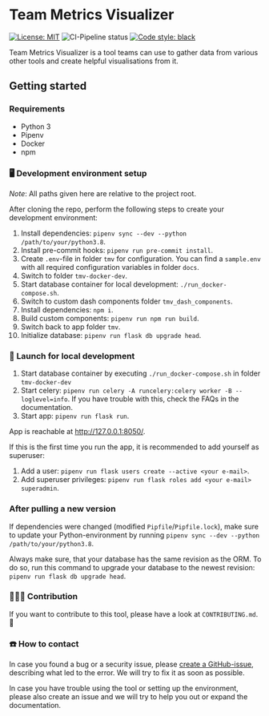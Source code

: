 # Team Metrics Visualizer

[![License: MIT](https://img.shields.io/badge/License-MIT-yellow.svg)](https://opensource.org/licenses/MIT)
![CI-Pipeline status](https://github.com/tri-ad/team-metrics-visualizer/workflows/Continuous%20Integration/badge.svg?branch=master)
[![Code style: black](https://img.shields.io/badge/code%20style-black-000000.svg)](https://github.com/psf/black)

Team Metrics Visualizer is a tool teams can use to gather data from various other tools and create helpful visualisations from it.

## Getting started

### Requirements

* Python 3
* Pipenv
* Docker
* npm

### 🖥 Development environment setup

_Note_: All paths given here are relative to the project root.

After cloning the repo, perform the following steps to create your development environment:

1. Install dependencies: ``pipenv sync --dev --python /path/to/your/python3.8``.
1. Install pre-commit hooks: ``pipenv run pre-commit install``.
1. Create ``.env``-file in folder ``tmv`` for configuration. You can find a ``sample.env`` with all required configuration variables in folder `docs`.
1. Switch to folder ``tmv-docker-dev``.
1. Start database container for local development: ``./run_docker-compose.sh``.
1. Switch to custom dash components folder ``tmv_dash_components``.
1. Install dependencies: ``npm i``.
1. Build custom components: ``pipenv run npm run build``.
1. Switch back to app folder ``tmv``.
1. Initialize database: ``pipenv run flask db upgrade head``.

### 🚀 Launch for local development

1. Start database container by executing ``./run_docker-compose.sh`` in folder ``tmv-docker-dev``
1. Start celery: ``pipenv run celery -A runcelery:celery worker -B --loglevel=info``. If you have trouble with this, check the FAQs in the documentation.
1. Start app: ``pipenv run flask run``.

App is reachable at <http://127.0.0.1:8050/>.

If this is the first time you run the app, it is recommended to add yourself as superuser:

1. Add a user: ``pipenv run flask users create --active <your e-mail>``.
1. Add superuser privileges: ``pipenv run flask roles add <your e-mail> superadmin``.

### After pulling a new version

If dependencies were changed (modified `Pipfile`/`Pipfile.lock`), make sure to update
your Python-environment by running `pipenv sync --dev --python /path/to/your/python3.8`.

Always make sure, that your database has the same revision as the ORM. To do so, run this command to upgrade your database to the newest revision: `pipenv run flask db upgrade head`.

### 👩🏻‍💻 Contribution

If you want to contribute to this tool, please have a look at `CONTRIBUTING.md`. 🙂

### ☎️ How to contact

In case you found a bug or a security issue, please [create a GitHub-issue](https://github.com/tri-ad/team-metrics-visualizer/issues/new), describing what led to the error. We will try to fix it as soon as possible.

In case you have trouble using the tool or setting up the environment, please also create an issue and we will try to help you out or expand the documentation.
